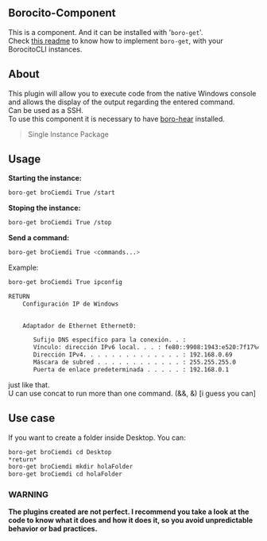 
## Borocito-Component
This is a component. And it can be installed with '`boro-get`'.  
Check [this readme](https://github.com/Borocito/Components-for-Borocito/blob/main/boro-get/README.md) to know how to implement `boro-get`, with your BorocitoCLI instances.  

## About
This plugin will allow you to execute code from the native Windows console and allows the display of the output regarding the entered command.  
Can be used as a SSH.  
To use this component it is necessary to have [boro-hear](https://github.com/Borocito/Components-for-Borocito/blob/main/boro-hear/README.md) installed.  

> Single Instance Package

## Usage
**Starting the instance:**  
```bash
boro-get broCiemdi True /start
```
**Stoping the instance:**  
```bash
boro-get broCiemdi True /stop
```
**Send a command:**  
```bash
boro-get broCiemdi True <commands...>
```
Example:  
```bash
boro-get broCiemdi True ipconfig
```
```bash
RETURN
	Configuración IP de Windows
	

	Adaptador de Ethernet Ethernet0:

	   Sufijo DNS específico para la conexión. . :
	   Vínculo: dirección IPv6 local. . . : fe80::9908:1943:e520:7f17%4
	   Dirección IPv4. . . . . . . . . . . . . . : 192.168.0.69
	   Máscara de subred . . . . . . . . . . . . : 255.255.255.0
	   Puerta de enlace predeterminada . . . . . : 192.168.0.1

```
just like that.  
U can use concat to run more than one command. (&&, &) [i guess you can]  

## Use case
If you want to create a folder inside Desktop. You can:  
```bash
boro-get broCiemdi cd Desktop
*return*
boro-get broCiemdi mkdir holaFolder
boro-get broCiemdi cd holaFolder
```

### WARNING
**The plugins created are not perfect. I recommend you take a look at the code to know what it does and how it does it, so you avoid unpredictable behavior or bad practices.**
